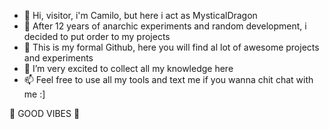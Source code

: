 - 👋 Hi, visitor, i'm Camilo, but here i act as MysticalDragon
- 👀 After 12 years of anarchic experiments and random development, i decided to put order to my projects
- 🌱 This is my formal Github, here you will find al lot of awesome projects and experiments
- 💞️ I’m very excited to collect all my knowledge here
- 📫 Feel free to use all my tools and text me if you wanna chit chat with me :]

 💞️ GOOD VIBES  💞️
